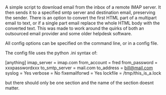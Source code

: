 
A simple script to download email from the inbox of a remote IMAP server.
It then sends it to a specified smtp server and destination email, preserving the sender.
There is an option to convert the first HTML part of a multipart email to text, or if a single part
email replace the whole HTML body with the converted text.
This was made to work around the quirks of both an outsourced email provider and some older helpdesk software.

All config options can be specified on the command line, or in a config file.

The config file uses the python .ini syntax of:

[anything]
imap_server = imap.com
from_account = fred
from_password = xxxpasswordxxx
to_smtp_server = mail.com
to_address = bill@mail.com
syslog = Yes
verbose = No
fixemailforwd = Yes
lockfile = /tmp/this_is_a.lock


but there should only be one section and the name of the section doesnt matter.


